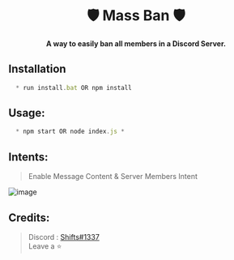 <h1 align="center"> 🛡️ Mass Ban 🛡️ </h1>

<p align='center'>
  <b>A way to easily ban all members in a Discord Server.</b><br>
</p>

## Installation
```js
  * run install.bat OR npm install
```

##  Usage:
```js
  * npm start OR node index.js *
```

## Intents:

> Enable Message Content & Server Members Intent

![image](https://github.com/ignshifts/Mass-DM/assets/74390871/4ec5a6be-ab3c-4b17-b13e-967212c0390a)

##  Credits:
 > Discord : [Shifts#1337](https://discord.com/users/994717305542021244)
 > <br>Leave a ⭐
